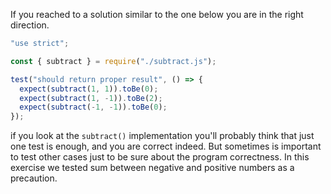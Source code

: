 If you reached to a solution similar to the one below you are in the right direction.

```javascript
"use strict";

const { subtract } = require("./subtract.js");

test("should return proper result", () => {
  expect(subtract(1, 1)).toBe(0);
  expect(subtract(1, -1)).toBe(2);
  expect(subtract(-1, -1)).toBe(0);
});
```

if you look at the `subtract()` implementation you'll probably think that just one test is enough, and you are correct indeed. But sometimes is important to test other cases just to be sure about the program correctness. In this exercise we tested sum between negative and positive numbers as a precaution.
